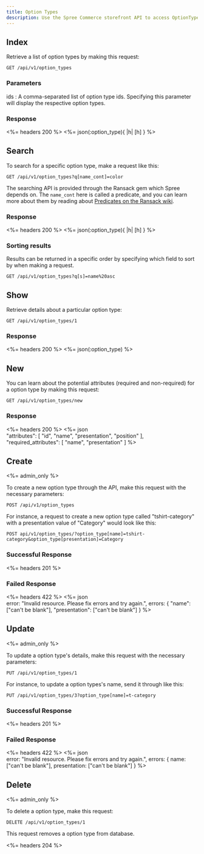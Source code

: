 ```yaml
---
title: Option Types
description: Use the Spree Commerce storefront API to access OptionType data.
---
```


## Index

Retrieve a list of option types by making this request:

``` text
GET /api/v1/option_types
```

### Parameters

ids
: A comma-separated list of option type ids. Specifying this parameter will display the respective option types.

### Response

<%= headers 200 %>
<%= json(:option_type){ |h| [h] } %>

## Search

To search for a specific option type, make a request like this:

```text
GET /api/v1/option_types?q[name_cont]=color
```

The searching API is provided through the Ransack gem which Spree depends on. The `name_cont` here is called a predicate, and you can learn more about them by reading about [Predicates on the Ransack wiki](https://github.com/ernie/ransack/wiki/Basic-Searching).

### Response

<%= headers 200 %>
<%= json(:option_type){ |h| [h] } %>

### Sorting results

Results can be returned in a specific order by specifying which field to sort by when making a request.

```text
GET /api/v1/option_types?q[s]=name%20asc
```

## Show

Retrieve details about a particular option type:

```text
GET /api/v1/option_types/1
```

### Response

<%= headers 200 %>
<%= json(:option_type) %>

## New

You can learn about the potential attributes (required and non-required) for a option type by making this request:

```text
GET /api/v1/option_types/new
```

### Response

<%= headers 200 %>
<%= json \
  "attributes": [
      "id", "name", "presentation", "position"
  ],
  "required_attributes": [
      "name", "presentation"
  ]
%>

## Create

<%= admin_only %>

To create a new option type through the API, make this request with the necessary parameters:

```text
POST /api/v1/option_types
```

For instance, a request to create a new option type called "tshirt-category" with a presentation value of "Category" would look like this:

```text
POST api/v1/option_types/?option_type[name]=tshirt-category&option_type[presentation]=Category
```

### Successful Response

<%= headers 201 %>

### Failed Response

<%= headers 422 %>
<%= json \
  error: "Invalid resource. Please fix errors and try again.",
  errors: {
    "name": ["can't be blank"],
     "presentation": ["can't be blank"]
  }
%>

## Update

<%= admin_only %>

To update a option type's details, make this request with the necessary parameters:

```text
PUT /api/v1/option_types/1
```

For instance, to update a option types's name, send it through like this:

```text
PUT /api/v1/option_types/3?option_type[name]=t-category
```

### Successful Response

<%= headers 201 %>

### Failed Response

<%= headers 422 %>
<%= json \
  error: "Invalid resource. Please fix errors and try again.",
  errors: {
    name: ["can't be blank"],
    presentation: ["can't be blank"]
  }
%>


## Delete

<%= admin_only %>

To delete a option type, make this request:

```text
DELETE /api/v1/option_types/1
```

This request removes a option type from database.

<%= headers 204 %>
